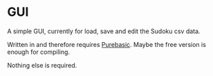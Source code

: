 # GUI
A simple GUI, currently for load, save and edit the Sudoku csv data.

Written in and therefore requires [Purebasic](https://www.purebasic.com).
Maybe the free version is enough for compiling.

Nothing else is required.
